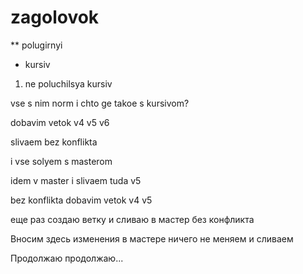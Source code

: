 # zagolovok

** polugirnyi

* kursiv

1. ne poluchilsya kursiv

vse s nim norm
i chto ge takoe s kursivom?

dobavim vetok v4 v5 v6

slivaem bez konflikta

i vse solyem s masterom

idem v master i slivaem tuda v5 

bez konflikta
dobavim vetok v4 v5 

еще раз создаю ветку и сливаю в мастер без конфликта

Вносим здесь изменения в мастере ничего не меняем и сливаем

Продолжаю продолжаю...


